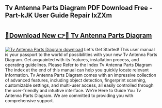 ## Tv Antenna Parts Diagram PDF Download Free - Part-kJK User Guide Repair IxZXm

# <h2><a href="http://dfmweo6.blite.top/?on=Tv+Antenna+Parts+Diagram">🔗Download New 👉🔴 Tv Antenna Parts Diagram</a></h2>

[![Tv Antenna Parts Diagram download](https://i.imgur.com/lujVjoI.png)](http://dfmweo6.blite.top/?on=Tv+Antenna+Parts+Diagram)
Let's Get Started! This user manual is your passport to the world of possibilities with your new Tv Antenna Parts Diagram. Get acquainted with its features, installation process, and operating guidelines. Please Refer to the Index Tv Antenna Parts Diagram The index at the end of this manual can help you quickly locate relevant information. Tv Antenna Parts Diagram comes with an impressive collection of advanced features, including object detection, fingerprint scanning, customizable settings, and multi-user access, all easily controlled through the user-friendly and intuitive interface. We're Here to Guide You Tv Antenna Parts Diagram. We are committed to providing you with comprehensive support.
